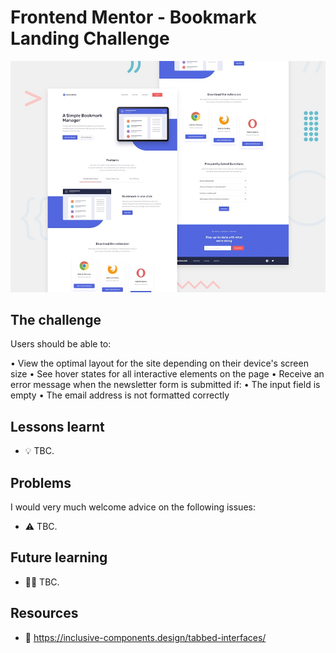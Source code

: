 # Frontend Mentor - Bookmark Landing Challenge

![Design preview for the Shortly URL shortening API coding challenge](./design/desktop-preview.jpg)

## The challenge

Users should be able to:

• View the optimal layout for the site depending on their device's screen size
• See hover states for all interactive elements on the page
• Receive an error message when the newsletter form is submitted if:
• The input field is empty
• The email address is not formatted correctly

## Lessons learnt

- 💡 TBC.

## Problems

I would very much welcome advice on the following issues:

- ⚠️ TBC.

## Future learning

- 🙇‍♂️ TBC.

## Resources

- 🔗 https://inclusive-components.design/tabbed-interfaces/
